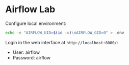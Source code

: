 # Airflow Lab

Configure local environment:

```sh
echo -e "AIRFLOW_UID=$(id -u)\nAIRFLOW_GID=0" > .env
```

Login in the web interface at `http://localhost:8080/`:

- User: airflow
- Password: airflow
